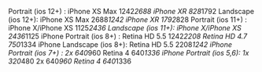 Portrait (ios 12+) : iPhone XS Max 1242*2688  iPhone XR 828*1792
Landscape (ios 12+): iPhone XS Max 2688*1242  iPhone XR 1792*828
Portrait (ios 11+) : iPhone X/iPhone XS 1125*2436
Landscape (ios 11+): iPhone X/iPhone XS 2436*1125
iPhone Portrait (ios 8+) : Retina HD 5.5 1242*2208  Retina HD 4.7 750*1334
iPhone Landscape (ios 8+): Retina HD 5.5 2208*1242
iPhone Portrait (ios 7+) :  2x 640*960    Retina 4 640*1336
iPhone Portrait (ios 5,6): 1x 320*480 2x 640*960   Retina 4 640*1336
